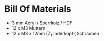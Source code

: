 Bill Of Materials
=================

- 3 mm Acryl / Sperrholz / HDF
- 12 x M3 Muttern
- 12 x M3 x 12mm (Zylinderkopf-)Schrauben

